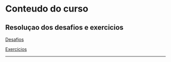 # Conteudo do curso

## Resoluçao dos desafios e exercicios  

[Desafios](desafios.md)

[Exercicios](exercicios.md)

---

